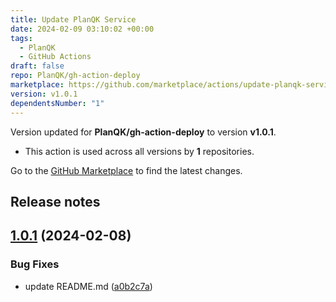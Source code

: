 ```yaml
---
title: Update PlanQK Service
date: 2024-02-09 03:10:02 +00:00
tags:
  - PlanQK
  - GitHub Actions
draft: false
repo: PlanQK/gh-action-deploy
marketplace: https://github.com/marketplace/actions/update-planqk-service
version: v1.0.1
dependentsNumber: "1"
---
```



Version updated for **PlanQK/gh-action-deploy** to version **v1.0.1**.
- This action is used across all versions by **1** repositories.

Go to the [GitHub Marketplace](https://github.com/marketplace/actions/update-planqk-service) to find the latest changes.

## Release notes

## [1.0.1](https://github.com/PlanQK/gh-action-deploy/compare/v1.0.0...v1.0.1) (2024-02-08)


### Bug Fixes

* update README.md ([a0b2c7a](https://github.com/PlanQK/gh-action-deploy/commit/a0b2c7a7b931e2f3ebe5f3c416d32801a8ecb3a1))




